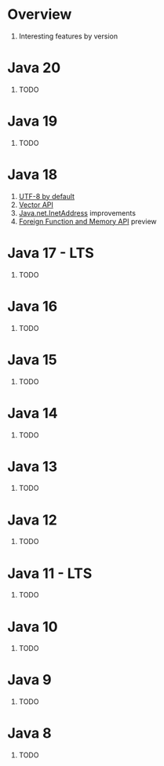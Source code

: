 # Overview
1. Interesting features by version


# Java 20
1. TODO


# Java 19
1. TODO


# Java 18
1. [UTF-8 by default](TODO)
1. [Vector API](TODO)
1. [Java.net.InetAddress](TODO) improvements
1. [Foreign Function and Memory API](TODO) preview


# Java 17 - LTS
1. TODO


# Java 16
1. TODO


# Java 15
1. TODO


# Java 14
1. TODO


# Java 13
1. TODO


# Java 12
1. TODO


# Java 11 - LTS
1. TODO


# Java 10
1. TODO


# Java 9
1. TODO


# Java 8
1. TODO
